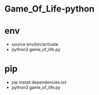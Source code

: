 # Game_Of_Life-python
# env
- source env/bin/activate 
- python3 game_of_life.py
# pip
- pip install dependencies.txt  
- python3 game_of_life.py  
